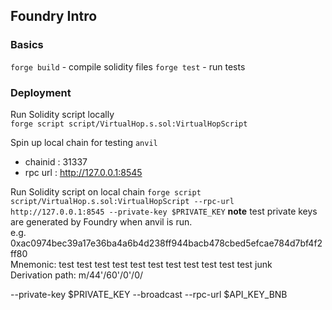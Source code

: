 ## Foundry Intro

### Basics 
`forge build` - compile solidity files
`forge test` - run tests

### Deployment
Run Solidity script locally  
`forge script script/VirtualHop.s.sol:VirtualHopScript`

Spin up local chain for testing
`anvil`
- chainid : 31337 
- rpc url : http://127.0.0.1:8545

Run Solidity script on local chain
`forge script script/VirtualHop.s.sol:VirtualHopScript --rpc-url http://127.0.0.1:8545 --private-key $PRIVATE_KEY`
**note** test private keys are generated by Foundry when anvil is run.  
e.g. 0xac0974bec39a17e36ba4a6b4d238ff944bacb478cbed5efcae784d7bf4f2ff80    
Mnemonic:          test test test test test test test test test test test junk  
Derivation path:   m/44'/60'/0'/0/  

--private-key $PRIVATE_KEY --broadcast --rpc-url $API_KEY_BNB